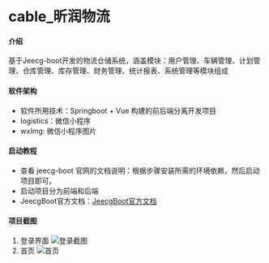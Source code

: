 # cable_昕润物流

#### 介绍
基于Jeecg-boot开发的物流仓储系统，涵盖模块：用户管理、车辆管理、计划管理、仓库管理、库存管理、财务管理、统计报表、系统管理等模块组成

#### 软件架构

- 软件所用技术：Springboot + Vue 构建的前后端分离开发项目
- logistics：微信小程序
- wxImg: 微信小程序图片


#### 启动教程
- 查看 jeecg-boot 官网的文档说明：根据步骤安装所需的环境依赖，然后启动项目即可。
- 启动项目分为前端和后端
- JeecgBoot官方文档：[JeecgBoot官方文档](http://jeecg-boot.mydoc.io/)

#### 项目截图
1. 登录界面
![登录截图](https://images.gitee.com/uploads/images/2020/0628/192351_69d1a279_5459645.jpeg "1.jpg")
2. 首页
![首页](https://images.gitee.com/uploads/images/2020/0628/192911_b2a0b33a_5459645.jpeg "2.jpg")
